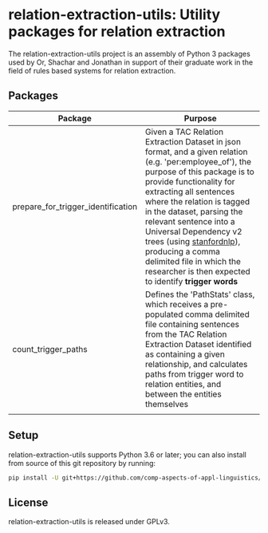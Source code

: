 # relation-extraction-utils: Utility packages for relation extraction

The relation-extraction-utils project is an assembly of Python 3 packages used by Or, Shachar and Jonathan in support of their graduate work in the field of rules based systems for relation extraction.



## Packages

| Package | Purpose |
|---|---|
| prepare_for_trigger_identification | Given a TAC Relation Extraction Dataset in json format, and a given relation (e.g. 'per:employee_of'), the purpose of this package is to provide functionality for extracting all sentences where the relation is tagged in the dataset, parsing the relevant sentence into a Universal Dependency  v2 trees (using [stanfordnlp](<https://stanfordnlp.github.io/stanfordnlp/>)), producing a comma delimited file in which the researcher is then expected to identify **trigger words** |
| count_trigger_paths | Defines the 'PathStats' class, which receives a pre-populated comma delimited file containing sentences from the TAC Relation Extraction Dataset identified as containing a given relationship, and calculates paths from trigger word to relation entities, and between the entities themselves |
|  |  |

## Setup

relation-extraction-utils supports Python 3.6 or later; you can also install from source of this git repository by running:
```bash
pip install -U git+https://github.com/comp-aspects-of-appl-linguistics/relation_extraction_utils.git
```

## License

relation-extraction-utils is released under GPLv3.

